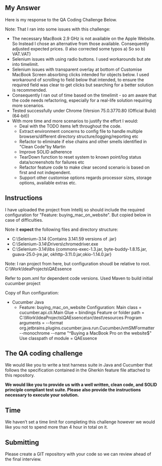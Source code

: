 My Answer
---------
Here is my response to the QA Coding Challenge Below.

Note: That I ran into some issues with this challenge:
* The necessary MacBook 2.9 GHz is not available on the Apple Website. So Instead I chose an alternative from those available. Consequently adjusted expected prices. (I also corrected some typos a) So so b) VAT.VAT)
* Selenium issues with using radio buttons. I used workarounds but ate into timelimit.
* Selenium issues with transparent overlay at bottom of Customise MacBook Screen absorbing clicks intended for objects below. I used workaround of scrolling to field below that intended, to ensure the required field was clear to get clicks but searching for a better solution is recommended.   
* Consequently I ran out of time based on the timelimit - so am aware that the code needs refactoring, especially for a real-life solution requiring more scenarios.
* Tested successfully under Chrome (Version 75.0.3770.80 (Official Build) (64-bit))
* With more time and more scenarios to justify the effort I would:
  * Deal with the TODO items left throughout the code.
  * Extract environment concerns to config file to handle multiple browsers/different directory structure/logging/reporting etc
  * Refactor to eliminate if else chains and other smells identified in "Clean Code"by Martin
  * Improve SOLID adherence
  * TearDown function to reset system to known point/log status data/screenshots for failures etc 
  * Refactor feature code to make clear second scenario is based on first and not independent.
  * Support other customise options regards processor sizes, storage options, available extras etc. 
  

Instructions 
------------
I have uploaded the project from Intellij so should include the required configuration for "Feature: buying_mac_on_website". But copied below in case of difficulties.

Note it **expect** the following files and directory structure:
* C:\Selenium-3.14   {Contains 3.141.59 versions of .jar}
* C:\Selenium-3.14\Drivers\chromedriver.exe  
* C:\Selenium-3.14\libs {commons-exec-1.3.jar, byte-buddy-1.8.15.jar, guava-25.0-jre.jar, okhttp-3.11.0.jar,okio-1.14.0.jar} 

Note: I ran project from here, but configuration shoudl be relative to root.
C:\Work\IdeaProjects\QAEssence

Refer to pom.xml for dependent code versions. Used Maven to build initial cucumber project

Copy of Run configuration:
* Cucumber Java
  * Feature: buying_mac_on_website
    Configuration:
      Main class = cucumber.api.cli.Main
      Glue = bindings
      Feature or folder path = C:\Work\IdeaProjects\QAEssence\src\test\resources
      Program arguments = --format org.jetbrains.plugins.cucumber.java.run.CucumberJvmSMFormatter --monochrome --name "^Buying a MacBook Pro on the website$"
      Use classpath of module = QAEssence
      
      
      


The QA coding challenge
-------------------------

We would like you to write a test harness suite in Java and Cucumber that follows the specification contained in the Gherkin feature file attached to this repository.

**We would like you to provide us with a well written, clean code, and SOLID principle compliant test suite.
Please also provide the instructions necessary to execute your solution.**

Time
----

We haven’t set a time limit for completing this challenge however we would like you not to spend more than 4 hour in total on it.

Submitting
----------

Please create a GIT repository with your code so we can review ahead of the final interview.
